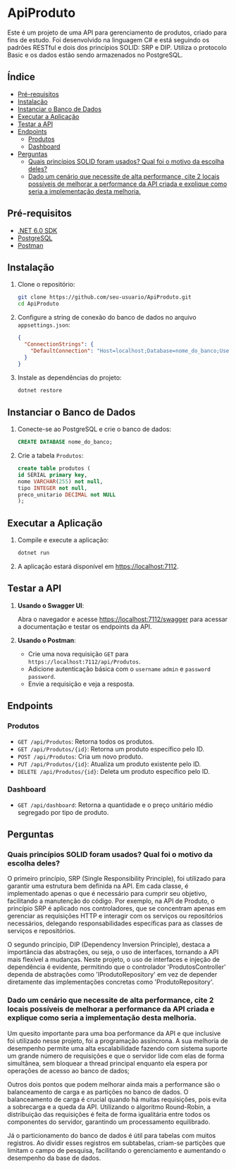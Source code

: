 # ApiProduto

Este é um projeto de uma API para gerenciamento de produtos, criado para fins de estudo. Foi desenvolvido na linguagem C# e está seguindo os padrões RESTful e dois dos princípios SOLID: SRP e DIP. Utiliza o protocolo Basic e os dados estão sendo armazenados no PostgreSQL.

## Índice

- [Pré-requisitos](#pré-requisitos)
- [Instalação](#instalação)
- [Instanciar o Banco de Dados](#instanciar-o-banco-de-dados)
- [Executar a Aplicação](#executar-a-aplicação)
- [Testar a API](#testar-a-api)
- [Endpoints](#endpoints)
  - [Produtos](#produtos)
  - [Dashboard](#dashboard)
- [Perguntas](#perguntas)
  - [Quais princípios SOLID foram usados? Qual foi o motivo da escolha deles?](#quais-princípios-solid-foram-usados-qual-foi-o-motivo-da-escolha-deles)
  - [Dado um cenário que necessite de alta performance, cite 2 locais possíveis de melhorar a performance da API criada e explique como seria a implementação desta melhoria.](#dado-um-cenário-que-necessite-de-alta-performance-cite-2-locais-possíveis-de-melhorar-a-performance-da-api-criada-e-explique-como-seria-a-implementação-desta-melhoria)

## Pré-requisitos

- [.NET 6.0 SDK](https://dotnet.microsoft.com/download/dotnet/6.0)
- [PostgreSQL](https://www.postgresql.org/download/)
- [Postman](https://www.postman.com/downloads/)

## Instalação

1. Clone o repositório:

    ```bash
    git clone https://github.com/seu-usuario/ApiProduto.git
    cd ApiProduto
    ```

2. Configure a string de conexão do banco de dados no arquivo `appsettings.json`:

    ```json
    {
      "ConnectionStrings": {
        "DefaultConnection": "Host=localhost;Database=nome_do_banco;Username=seu_usuario;Password=sua_senha"
      }
    }
    ```

3. Instale as dependências do projeto:

    ```bash
    dotnet restore
    ```

## Instanciar o Banco de Dados

1. Conecte-se ao PostgreSQL e crie o banco de dados:

    ```sql
    CREATE DATABASE nome_do_banco;
    ```

2. Crie a tabela `Produtos`:

    ```sql
    create table produtos (
    id SERIAL primary key,
    nome VARCHAR(255) not null,
    tipo INTEGER not null,
    preco_unitario DECIMAL not NULL
    );
    ```

## Executar a Aplicação

1. Compile e execute a aplicação:

    ```bash
    dotnet run
    ```

2. A aplicação estará disponível em [https://localhost:7112](https://localhost:7112).

## Testar a API

1. **Usando o Swagger UI**:

    Abra o navegador e acesse [https://localhost:7112/swagger](https://localhost:7112/swagger) para acessar a documentação e testar os endpoints da API.

2. **Usando o Postman**:

    - Crie uma nova requisição `GET` para `https://localhost:7112/api/Produtos`.
    - Adicione autenticação básica com o `username` `admin` e `password` `password`.
    - Envie a requisição e veja a resposta.

## Endpoints

### Produtos

- `GET /api/Produtos`: Retorna todos os produtos.
- `GET /api/Produtos/{id}`: Retorna um produto específico pelo ID.
- `POST /api/Produtos`: Cria um novo produto.
- `PUT /api/Produtos/{id}`: Atualiza um produto existente pelo ID.
- `DELETE /api/Produtos/{id}`: Deleta um produto específico pelo ID.

### Dashboard

- `GET /api/dashboard`: Retorna a quantidade e o preço unitário médio segregado por tipo de produto.

## Perguntas

### Quais princípios SOLID foram usados? Qual foi o motivo da escolha deles?

O primeiro princípio, SRP (Single Responsibility Principle), foi utilizado para garantir uma estrutura bem definida na API. Em cada classe, é implementado apenas o que é necessário para cumprir seu objetivo, facilitando a manutenção do código. Por exemplo, na API de Produto, o princípio SRP é aplicado nos controladores, que se concentram apenas em gerenciar as requisições HTTP e interagir com os serviços ou repositórios necessários, delegando responsabilidades específicas para as classes de serviços e repositórios.

O segundo princípio, DIP (Dependency Inversion Principle), destaca a importância das abstrações, ou seja, o uso de interfaces, tornando a API mais flexível a mudanças. Neste projeto, o uso de interfaces e injeção de dependência é evidente, permitindo que o controlador 'ProdutosController' dependa de abstrações como 'IProdutoRepository' em vez de depender diretamente das implementações concretas como 'ProdutoRepository'.

### Dado um cenário que necessite de alta performance, cite 2 locais possíveis de melhorar a performance da API criada e explique como seria a implementação desta melhoria.

Um quesito importante para uma boa performance da API e que inclusive foi utilizado nesse projeto, foi a programação assíncrona. A sua melhoria de desempenho permite uma alta escalabilidade fazendo com sistema suporte um grande número de requisições e que o servidor lide com elas de forma simultânea, sem bloquear a thread principal enquanto ela espera por operações de acesso ao banco de dados;

Outros dois pontos que podem melhorar ainda mais a performance são o balanceamento de carga e as partições no banco de dados. O balanceamento de carga é crucial quando há muitas requisições, pois evita a sobrecarga e a queda da API. Utilizando o algoritmo Round-Robin, a distribuição das requisições é feita de forma igualitária entre todos os componentes do servidor, garantindo um processamento equilibrado.

Já o particionamento do banco de dados é útil para tabelas com muitos registros. Ao dividir esses registros em subtabelas, criam-se partições que limitam o campo de pesquisa, facilitando o gerenciamento e aumentando o desempenho da base de dados.

